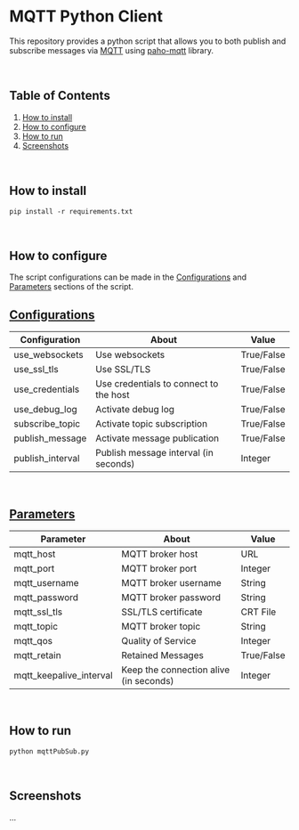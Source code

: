 # MQTT Python Client

This repository provides a python script that allows you to both publish and subscribe messages via [MQTT](https://mqtt.org/) using [paho-mqtt](https://pypi.org/project/paho-mqtt/) library.

<br>

## Table of Contents
1. [How to install](#howtoinstall)
2. [How to configure](#howtoconfigure)
2. [How to run](#howtorun)
3. [Screenshots](#screenshots)

<br>

## How to install <a name="howtoinstall"></a>

```
pip install -r requirements.txt
```

<br>

## How to configure <a name="howtoconfigure"></a>

The script configurations can be made in the [Configurations](https://github.com/Jorge-Mendes/python-mqtt/blob/main/mqttPubSub.py#L10-L17) and [Parameters](https://github.com/Jorge-Mendes/python-mqtt/blob/main/mqttPubSub.py#L20-L29) sections of the script.

## [Configurations](https://github.com/Jorge-Mendes/python-mqtt/blob/main/mqttPubSub.py#L10-L17)

| Configuration    | About                                  | Value         |
|------------------|----------------------------------------|---------------|
| use_websockets   | Use websockets                         | True/False    |
| use_ssl_tls      | Use SSL/TLS                            | True/False    |
| use_credentials  | Use credentials to connect to the host | True/False    |
| use_debug_log    | Activate debug log                     | True/False    |
| subscribe_topic  | Activate topic subscription            | True/False    |
| publish_message  | Activate message publication           | True/False    |
| publish_interval | Publish message interval (in seconds)  | Integer       |

<br>

## [Parameters](https://github.com/Jorge-Mendes/python-mqtt/blob/main/mqttPubSub.py#L20-L29)

| Parameter               | About                                  | Value      |
|-------------------------|----------------------------------------|------------|
| mqtt_host               | MQTT broker host                       | URL        |
| mqtt_port               | MQTT broker port                       | Integer    |
| mqtt_username           | MQTT broker username                   | String     |
| mqtt_password           | MQTT broker password                   | String     |
| mqtt_ssl_tls            | SSL/TLS certificate                    | CRT File   |
| mqtt_topic              | MQTT broker topic                      | String     |
| mqtt_qos                | Quality of Service                     | Integer    |
| mqtt_retain             | Retained Messages                      | True/False |
| mqtt_keepalive_interval | Keep the connection alive (in seconds) | Integer    |

<br>

## How to run <a name="howtorun"></a>

```
python mqttPubSub.py
```

<br>

## Screenshots <a name="screenshots"></a>

...